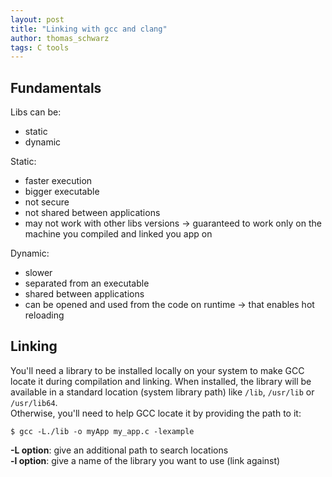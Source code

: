 ```yaml
---
layout: post
title: "Linking with gcc and clang"
author: thomas_schwarz
tags: C tools
---
```


## Fundamentals

Libs can be:
- static
- dynamic

Static:
- faster execution
- bigger executable
- not secure
- not shared between applications
- may not work with other libs versions -> guaranteed to work only on the machine you compiled and linked you app on

Dynamic:
- slower
- separated from an executable
- shared between applications
- can be opened and used from the code on runtime -> that enables hot reloading

## Linking

You'll need a library to be installed locally on your system to make GCC locate it during compilation and linking. 
When installed, the library will be available in a standard location (system library path) like `/lib`, `/usr/lib` or `/usr/lib64`.\
Otherwise, you'll need to help GCC locate it by providing the path to it:

```shell
$ gcc -L./lib -o myApp my_app.c -lexample
```

**-L option**: give an additional path to search locations\
**-l option**: give a name of the library you want to use (link against)






